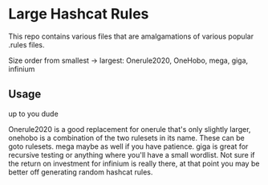 # Large Hashcat Rules

This repo contains various files that are amalgamations of various popular .rules files. 

Size order from smallest -> largest: Onerule2020, OneHobo, mega, giga, infinium

## Usage

up to you dude

Onerule2020 is a good replacement for onerule that's only slightly larger, onehobo is a combination of the two rulesets in its name. These can be goto rulesets. mega maybe as well if you have patience. giga is great for recursive testing or anything where you'll have a small wordlist. Not sure if the return on investment for infinium is really there, at that point you may be better off generating random hashcat rules.
